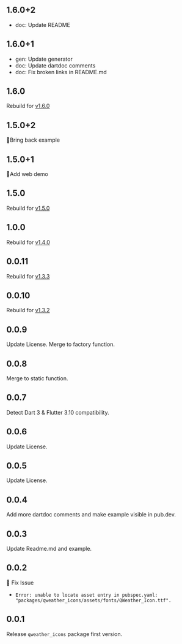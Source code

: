 ## 1.6.0+2

- doc: Update README

## 1.6.0+1

- gen: Update generator
- doc: Update dartdoc comments
- doc: Fix broken links in README.md

## 1.6.0

Rebuild for [v1.6.0](https://github.com/qwd/Icons/releases/tag/v1.6.0)

## 1.5.0+2

📖Bring back example

## 1.5.0+1

📖Add web demo

## 1.5.0

Rebuild for [v1.5.0](https://github.com/qwd/Icons/releases/tag/v1.5.0)

## 1.0.0

Rebuild for [v1.4.0](https://github.com/qwd/Icons/releases/tag/v1.4.0)

## 0.0.11

Rebuild for [v1.3.3](https://github.com/qwd/Icons/releases/tag/v1.3.3)

## 0.0.10

Rebuild for [v1.3.2](https://github.com/qwd/Icons/releases/tag/v1.3.2)

## 0.0.9

Update License.
Merge to factory function.

## 0.0.8

Merge to static function.

## 0.0.7

Detect Dart 3 & Flutter 3.10 compatibility.

## 0.0.6

Update License.

## 0.0.5

Update License.

## 0.0.4

Add more dartdoc comments and make example visible in pub.dev.

## 0.0.3

Update Readme.md and example.

## 0.0.2

🔧 Fix Issue

- `Error: unable to locate asset entry in pubspec.yaml: "packages/qweather_icons/assets/fonts/QWeather_Icon.ttf".`

## 0.0.1

Release `qweather_icons` package first version.

